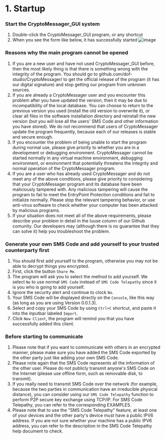 # 1. Startup

### Start the CryptoMessager_GUI system
1. Double-click the CryptoMessager_GUI program, or any shortcut
2. When you see the form like below, it has successfully started
![image](https://github.com/user-attachments/assets/9a8b2a7e-5eac-4a0a-9560-7229463866fe)


### Reasons why the main program cannot be opened
1. If you are a new user and have not used CryptoMessager_GUI before, then the most likely thing is that there is something wrong with the integrity of the program. You should go to github.com/dof-studio/CryptoMessager/ to get the official release of the program (it has our digital signature) and stop getting our program from unknown sources.
2. If you are already a CryptoMessager user and you encounter this problem after you have updated the version, then it may be due to incompatibility of the local database. You can choose to return to the previous version you used (install the old version to overwrite it), or clear all files in the software installation directory and reinstall the new version (but you will lose all the users' SMS Code and other information you have stored). We do not recommend that users of CryptoMessager update the program frequently, because each of our releases is stable and secure enough.
3. If you encounter the problem of being unable to start the program during normal use, please give priority to whether you are in a development or debugging environment. CryptoMessager cannot be started normally in any virtual machine environment, debugging environment, or environment that potentially threatens the integrity and normal operation of the CryptoMessager program.
4. If you are a user who has already used CryptoMessager and do not meet any of the above conditions, please give priority to considering that your CryptoMessager program and its database have been maliciously tampered with. Any malicious tampering will cause the program to fail to meet the EntryPoint Protection conditions and fail to initialize normally. Please stop the relevant tampering behavior, or use anti-virus software to check whether your computer has been attacked by malicious programs.
5. If your situation does not meet all of the above requirements, please describe your problem in detail in the Iuuse column of our Github comunity. Our developers may (although there is no guarantee that they can solve it) help you troubleshoot the problem.


### Generate your own SMS Code and add yourself to your trusted counterparty first
1. You should first add yourself to the program, otherwise you may not be able to decrypt things you encrypted.
2. First, click the button `Share Me`.
3. The program will ask you to select the method to add yourself. We select `No` to use normal `SMS Code` instead of `SMS Code Telepathy` since it is you who is going to add yourself.
4. Ignore the security alert and continue to clock `No`.
5. Your SMS Code will be displayed directly on the `Console`, like this way (as long as you are using Version 0.0.1.3).
6. Select and copy your SMS Code by using `Ctrl+C` shortcut, and paste it into the inputbar labeled `Import`.
7. Click `New Client`, the program will remind you that you have successfully added this client.


### Before starting to communicate
1. Please note that if you want to communicate with others in an encrypted manner, please make sure you have added the SMS Code exported by the other party just like adding your own SMS Code.
2. Please note again that the SMS Code represents all the information of the other user. Please do not publicly transmit anyone's SMS Code on the Internet (please use offline form, such as removable disk, to transmit).
3. If you really need to transmit SMS Code over the network (for example, because the two parties in communication have an irreducible physical distance), you can consider using our `SMS Code Telepathy` function to perform P2P secure key exchange using TCP/IP. For SMS Code Telepathy, you can refer to the corresponding EXAMPLES.
4. Please note that to use the "SMS Code Telepathy" feature, at least one of your devices and the other party's device must have a public IPV6 address. If you are not sure whether your machine has a public IPV6 address, you can refer to the description in the SMS Code Telepathy help document to check.
